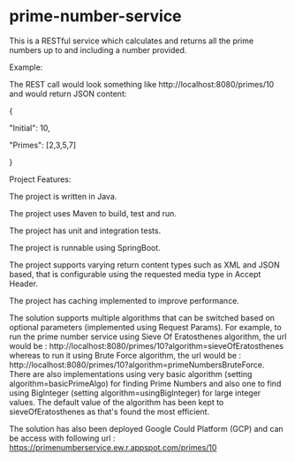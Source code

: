 # prime-number-service
This is a RESTful service which calculates and returns all the prime numbers up to and including a number provided.

Example:

The REST call would look something like http://localhost:8080/primes/10 and would return JSON content: 

{

  "Initial":  10,

  "Primes": [2,3,5,7]

}

 

Project Features:

The project is written in Java.

The project uses Maven to build, test and run.

The project has unit and integration tests.

The project is runnable using SpringBoot.

The project supports varying return content types such as XML and JSON based, that is configurable using the requested media type in Accept Header.

The project has caching implemented to improve performance.

The solution supports multiple algorithms that can be switched based on optional parameters (implemented using Request Params). For example, to run the prime number service using Sieve Of Eratosthenes algorithm, the url would be : http://localhost:8080/primes/10?algorithm=sieveOfEratosthenes whereas to run it using Brute Force algorithm, the url would be : http://localhost:8080/primes/10?algorithm=primeNumbersBruteForce. There are also implementations using very basic algorithm (setting algorithm=basicPrimeAlgo) for finding Prime Numbers and also one to find using BigInteger (setting algorithm=usingBigInteger) for large integer values. The default value of the algorithm has been kept to sieveOfEratosthenes as that's found the most efficient.


The solution has also been deployed Google Could Platform (GCP) and can be access with following url : https://primenumberservice.ew.r.appspot.com/primes/10

